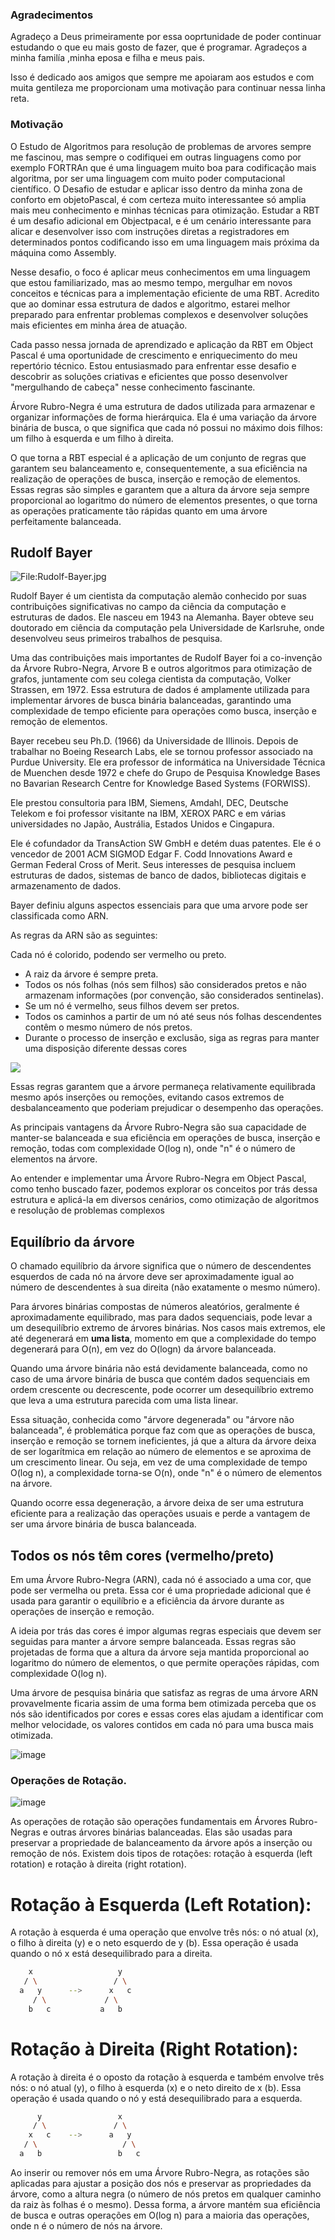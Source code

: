  ### Agradecimentos
 Agradeço a Deus primeiramente por essa ooprtunidade de poder continuar estudando o que eu mais gosto de fazer, que é programar.
Agradeços a minha familía ,minha eposa e filha e meus pais.

Isso é dedicado aos amigos que sempre me apoiaram aos estudos e com muita gentileza me proporcionam uma motivação para continuar nessa linha reta.

### Motivação
O Estudo de Algoritmos para resolução de problemas de arvores sempre me fascinou, mas sempre o codifiquei em outras linguagens como por exemplo FORTRAn que é uma linguagem muito boa para codificação mais algoritma, por ser uma linguagem com muito poder computacional científico. O Desafio de estudar e aplicar isso dentro da minha zona de conforto em objetoPascal, é com certeza muito interessantee só amplia mais meu conhecimento e minhas técnicas para otimização. Estudar a RBT é um desafio adicional em Objectpacal, e é um cenário interessante para alicar e desenvolver isso com instruções diretas a registradores em determinados pontos codificando isso em uma linguagem mais próxima da máquina como Assembly.

Nesse desafio, o foco é aplicar meus conhecimentos em uma linguagem que estou familiarizado, mas ao mesmo tempo, mergulhar em novos conceitos e técnicas para a implementação eficiente de uma RBT. Acredito que ao dominar essa estrutura de dados e algoritmo, estarei melhor preparado para enfrentar problemas complexos e desenvolver soluções mais eficientes em minha área de atuação.

Cada passo nessa jornada de aprendizado e aplicação da RBT em Object Pascal é uma oportunidade de crescimento e enriquecimento do meu repertório técnico. Estou entusiasmado para enfrentar esse desafio e descobrir as soluções criativas e eficientes que posso desenvolver "mergulhando de cabeça" nesse conhecimento fascinante.

Árvore Rubro-Negra é uma estrutura de dados utilizada para armazenar e organizar informações de forma hierárquica. Ela é uma variação da árvore binária de busca, o que significa que cada nó possui no máximo dois filhos: um filho à esquerda e um filho à direita.

O que torna a RBT especial é a aplicação de um conjunto de regras que garantem seu balanceamento e, consequentemente, a sua eficiência na realização de operações de busca, inserção e remoção de elementos. Essas regras são simples e garantem que a altura da árvore seja sempre proporcional ao logaritmo do número de elementos presentes, o que torna as operações praticamente tão rápidas quanto em uma árvore perfeitamente balanceada.

## **Rudolf Bayer**

![File:Rudolf-Bayer.jpg](http://www.scholarpedia.org/w/images/1/11/Rudolf-Bayer.jpg)

Rudolf Bayer é um cientista da computação alemão conhecido por suas contribuições significativas no campo da ciência da computação e estruturas de dados. Ele nasceu em 1943 na Alemanha. Bayer obteve seu doutorado em ciência da computação pela Universidade de Karlsruhe, onde desenvolveu seus primeiros trabalhos de pesquisa.

Uma das contribuições mais importantes de Rudolf Bayer foi a co-invenção da Árvore Rubro-Negra, Arvore B e outros algoritmos para otimização de grafos, juntamente com seu colega cientista da computação, Volker Strassen, em 1972. Essa estrutura de dados é amplamente utilizada para implementar árvores de busca binária balanceadas, garantindo uma complexidade de tempo eficiente para operações como busca, inserção e remoção de elementos.

Bayer recebeu seu Ph.D.  (1966) da Universidade de Illinois.  Depois de trabalhar no Boeing Research Labs, ele se tornou professor associado na Purdue University.  Ele era professor de informática na Universidade Técnica de Muenchen desde 1972 e chefe do Grupo de Pesquisa Knowledge Bases no Bavarian Research Centre for Knowledge Based Systems (FORWISS). 

Ele prestou consultoria para IBM, Siemens, Amdahl, DEC, Deutsche Telekom e foi professor visitante na IBM, XEROX PARC e em várias universidades no Japão, Austrália, Estados Unidos e Cingapura.  

Ele é cofundador da TransAction SW GmbH e detém duas patentes.  Ele é o vencedor de 2001 ACM SIGMOD Edgar F. Codd Innovations Award e German Federal Cross of Merit.  Seus interesses de pesquisa incluem estruturas de dados, sistemas de banco de dados, bibliotecas digitais e armazenamento de dados.

Bayer definiu alguns aspectos essenciais para que uma arvore pode ser classificada como ARN.

As regras da ARN são as seguintes:

Cada nó é colorido, podendo ser vermelho ou preto. 
 - A raiz da árvore é  sempre preta. 
 - Todos os nós folhas (nós sem filhos) são considerados   pretos e não armazenam informações (por convenção, são considerados  sentinelas). 
 - Se um nó é vermelho, seus filhos devem ser pretos. 
 - Todos  os caminhos a partir de um nó até seus nós folhas descendentes contêm    o mesmo número de nós pretos. 
- Durante o processo de inserção e exclusão, siga as regras para manter uma disposição diferente dessas cores

![](https://media.geeksforgeeks.org/wp-content/uploads/20220602135051/3NodedRedBlacktree.jpg)


Essas regras garantem que a árvore
   permaneça relativamente equilibrada mesmo após inserções ou remoções,
   evitando casos extremos de desbalanceamento que poderiam prejudicar o
   desempenho das operações.

As principais vantagens da Árvore Rubro-Negra são sua capacidade de manter-se balanceada e sua eficiência em operações de busca, inserção e remoção, todas com complexidade O(log n), onde "n" é o número de elementos na árvore.

Ao entender e implementar uma Árvore Rubro-Negra em Object Pascal, como tenho buscado fazer, podemos explorar os conceitos por trás dessa estrutura e aplicá-la em diversos cenários, como otimização de algoritmos e resolução de problemas complexos

## Equilíbrio da árvore

O chamado equilíbrio da árvore significa que o número de descendentes esquerdos de cada nó na árvore deve ser aproximadamente igual ao número de descendentes à sua direita (não exatamente o mesmo número).

Para árvores binárias compostas de números aleatórios, geralmente é aproximadamente equilibrado, mas para dados sequenciais, pode levar a um desequilíbrio extremo de árvores binárias. Nos casos mais extremos, ele até degenerará em **uma lista**, momento em que a complexidade do tempo degenerará para O(n), em vez do O(logn) da árvore balanceada.

Quando uma árvore binária não está devidamente balanceada, como no caso de uma árvore binária de busca que contém dados sequenciais em ordem crescente ou decrescente, pode ocorrer um desequilíbrio extremo que leva a uma estrutura parecida com uma lista linear.

Essa situação, conhecida como "árvore degenerada" ou "árvore não balanceada", é problemática porque faz com que as operações de busca, inserção e remoção se tornem ineficientes, já que a altura da árvore deixa de ser logarítmica em relação ao número de elementos e se aproxima de um crescimento linear. Ou seja, em vez de uma complexidade de tempo O(log n), a complexidade torna-se O(n), onde "n" é o número de elementos na árvore.

Quando ocorre essa degeneração, a árvore deixa de ser uma estrutura eficiente para a realização das operações usuais e perde a vantagem de ser uma árvore binária de busca balanceada.

## Todos os nós têm cores (vermelho/preto)

Em uma Árvore Rubro-Negra (ARN), cada nó é associado a uma cor, que pode ser vermelha ou preta. Essa cor é uma propriedade adicional que é usada para garantir o equilíbrio e a eficiência da árvore durante as operações de inserção e remoção.

A ideia por trás das cores é impor algumas regras especiais que devem ser seguidas para manter a árvore sempre balanceada. Essas regras são projetadas de forma que a altura da árvore seja mantida proporcional ao logaritmo do número de elementos, o que permite operações rápidas, com complexidade O(log n).

Uma árvore de pesquisa binária que satisfaz as regras de uma árvore ARN provavelmente ficaria assim de uma forma bem otimizada perceba que os nós são identificados por cores e essas cores elas ajudam a identificar com melhor velocidade, os valores contidos em cada nó para uma busca mais otimizada.

![image](https://github.com/filhotecmail/Red-Black-Tree-/assets/18727307/3d7f2894-a99c-46a2-b9cb-2cc7ff930cd7)


### Operações de Rotação.

![image](https://github.com/filhotecmail/Red-Black-Tree-/assets/18727307/14f90bc5-87dc-4c99-a627-afa39d4b81b4)

As operações de rotação são operações fundamentais em Árvores Rubro-Negras e outras árvores binárias balanceadas. Elas são usadas para preservar a propriedade de balanceamento da árvore após a inserção ou remoção de nós. Existem dois tipos de rotações: rotação à esquerda (left rotation) e rotação à direita (right rotation).

# Rotação à Esquerda (Left Rotation):

A rotação à esquerda é uma operação que envolve três nós: o nó atual (x), o filho à direita (y) e o neto esquerdo de y (b). 
Essa operação é usada quando o nó x está desequilibrado para a direita.

```bash
    x                   y
   / \                 / \
  a   y      -->      x   c
     / \             / \
    b   c           a   b
```


# Rotação à Direita (Right Rotation):

A rotação à direita é o oposto da rotação à esquerda e também envolve três nós: o nó atual (y), o filho à esquerda (x) e o neto direito de x (b). 
Essa operação é usada quando o nó y está desequilibrado para a esquerda.

```bash
      y                 x
     / \               / \
    x   c    -->      a   y
   / \                   / \
  a   b                 b   c
```

Ao inserir ou remover nós em uma Árvore Rubro-Negra, as rotações são aplicadas para ajustar a posição dos nós e preservar as propriedades da árvore, 
como a altura negra (o número de nós pretos em qualquer caminho da raiz às folhas é o mesmo). Dessa forma, a árvore mantém sua eficiência de busca e 
outras operações em O(log n) para a maioria das operações, onde n é o número de nós na árvore.

